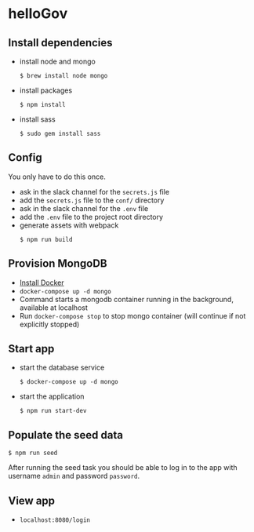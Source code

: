 # helloGov

## Install dependencies

- install node and mongo
  ```
  $ brew install node mongo
  ```
- install packages
  ```
  $ npm install
  ```
- install sass
  ```
  $ sudo gem install sass
  ```

## Config

You only have to do this once.

- ask in the slack channel for the `secrets.js` file
- add the `secrets.js` file to the `conf/` directory
- ask in the slack channel for the `.env` file
- add the `.env` file to the project root directory
- generate assets with webpack
  ```
  $ npm run build
  ```

## Provision MongoDB
- [Install Docker](https://docs.docker.com/v17.12/install/)
- `docker-compose up -d mongo`
 - Command starts a mongodb container running in the background, available at localhost
 - Run `docker-compose stop` to stop mongo container (will continue if not explicitly stopped)


## Start app

- start the database service
  ```
  $ docker-compose up -d mongo
  ```
- start the application
  ```
  $ npm run start-dev
  ```

## Populate the seed data
```
$ npm run seed
```

After running the seed task you should be able to log in to the app with username `admin` and password `password`.

## View app
- `localhost:8080/login`

